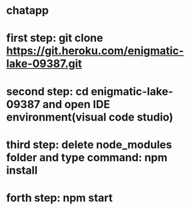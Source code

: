 # chatapp
# first step: git clone https://git.heroku.com/enigmatic-lake-09387.git
# second step: cd enigmatic-lake-09387 and open IDE environment(visual code studio)
# third step: delete node_modules folder and type command: npm install
# forth step: npm start

